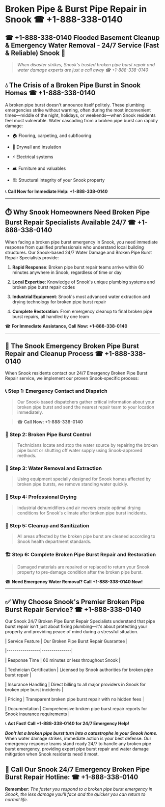 # Broken Pipe & Burst Pipe Repair in Snook ☎ +1-888-338-0140  
## ☎ +1-888-338-0140 Flooded Basement Cleanup & Emergency Water Removal - 24/7 Service (Fast & Reliable) Snook 🚨  

> *When disaster strikes, Snook's trusted broken pipe burst repair and water damage experts are just a call away ☎ +1-888-338-0140*  

## 💧 The Crisis of a Broken Pipe Burst in Snook Homes ☎ +1-888-338-0140  

A broken pipe burst doesn't announce itself politely. These plumbing emergencies strike without warning, often during the most inconvenient times—middle of the night, holidays, or weekends—when Snook residents feel most vulnerable. Water cascading from a broken pipe burst can rapidly damage:  

* 🏠 Flooring, carpeting, and subflooring  
* 🧱 Drywall and insulation  
* ⚡ Electrical systems  
* 🛋️ Furniture and valuables  
* 🏗️ Structural integrity of your Snook property  

📞 **Call Now for Immediate Help: +1-888-338-0140**  

---  

## ⏱️ Why Snook Homeowners Need Broken Pipe Burst Repair Specialists Available 24/7 ☎ +1-888-338-0140  

When facing a broken pipe burst emergency in Snook, you need immediate response from qualified professionals who understand local building structures. Our Snook-based 24/7 Water Damage and Broken Pipe Burst Repair Specialists provide:  

1. **Rapid Response**: Broken pipe burst repair teams arrive within 60 minutes anywhere in Snook, regardless of time or day  
2. **Local Expertise**: Knowledge of Snook's unique plumbing systems and broken pipe burst repair codes  
3. **Industrial Equipment**: Snook's most advanced water extraction and drying technology for broken pipe burst repair  
4. **Complete Restoration**: From emergency cleanup to final broken pipe burst repairs, all handled by one team  

☎ **For Immediate Assistance, Call Now: +1-888-338-0140**  

---  

## 🔧 The Snook Emergency Broken Pipe Burst Repair and Cleanup Process ☎ +1-888-338-0140  

When Snook residents contact our 24/7 Emergency Broken Pipe Burst Repair service, we implement our proven Snook-specific process:  

### 📞 Step 1: Emergency Contact and Dispatch  
> Our Snook-based dispatchers gather critical information about your broken pipe burst and send the nearest repair team to your location immediately.  
> ☎ **Call Now: +1-888-338-0140**  

### 🚿 Step 2: Broken Pipe Burst Control  
> Technicians locate and stop the water source by repairing the broken pipe burst or shutting off water supply using Snook-approved methods.  

### 🌊 Step 3: Water Removal and Extraction  
> Using equipment specially designed for Snook homes affected by broken pipe bursts, we remove standing water quickly.  

### 💨 Step 4: Professional Drying  
> Industrial dehumidifiers and air movers create optimal drying conditions for Snook's climate after broken pipe burst incidents.  

### 🧼 Step 5: Cleanup and Sanitization  
> All areas affected by the broken pipe burst are cleaned according to Snook health department standards.  

### 🏗️ Step 6: Complete Broken Pipe Burst Repair and Restoration  
> Damaged materials are repaired or replaced to return your Snook property to pre-damage condition after the broken pipe burst.  

☎ **Need Emergency Water Removal? Call +1-888-338-0140 Now!**  

---  

## ✅ Why Choose Snook's Premier Broken Pipe Burst Repair Service? ☎ +1-888-338-0140  

Our Snook 24/7 Broken Pipe Burst Repair Specialists understand that pipe burst repair isn't just about fixing plumbing—it's about protecting your property and providing peace of mind during a stressful situation.  

| Service Feature | Our Broken Pipe Burst Repair Guarantee |  
|-----------------|---------------|  
| Response Time | 60 minutes or less throughout Snook |  
| Technician Certification | Licensed by Snook authorities for broken pipe burst repair |  
| Insurance Handling | Direct billing to all major providers in Snook for broken pipe burst incidents |  
| Pricing | Transparent broken pipe burst repair with no hidden fees |  
| Documentation | Comprehensive broken pipe burst repair reports for Snook insurance requirements |  

📞 **Act Fast! Call +1-888-338-0140 for 24/7 Emergency Help!**  

***Don't let a broken pipe burst turn into a catastrophe in your Snook home.*** When water damage strikes, immediate action is your best defense. Our emergency response teams stand ready 24/7 to handle any broken pipe burst emergency, providing expert pipe burst repair and water damage mitigation when Snook residents need it most.  

## 📱 Call Our Snook 24/7 Emergency Broken Pipe Burst Repair Hotline: ☎ +1-888-338-0140  

**Remember**: *The faster you respond to a broken pipe burst emergency in Snook, the less damage you'll face and the quicker you can return to normal life.*